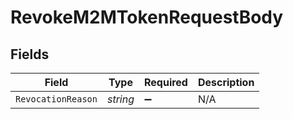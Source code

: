 # RevokeM2MTokenRequestBody


## Fields

| Field              | Type               | Required           | Description        |
| ------------------ | ------------------ | ------------------ | ------------------ |
| `RevocationReason` | *string*           | :heavy_minus_sign: | N/A                |